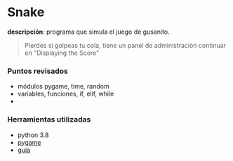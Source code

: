 # Snake

**descripción**: programa que simula el juego de gusanito. 

> Pierdes si golpeas tu cola, tiene un panel de administración
> continuar en "Displaying the Score"

### Puntos revisados

- módulos pygame, time, random
- variables, funciones, if, elif, while
- 

### Herramientas utilizadas

- python 3.8
- [pygame](https://www.pygame.org/news)
- [guía](https://www.edureka.co/blog/snake-game-with-pygame/)
